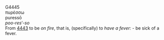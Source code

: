 G4445  
πυρέσσω  
puressō  
*poo-res‘-so*  
From [4443](g4443) to be *on* *fire*, that is, (specifically) to *have*
*a* *fever:* - be sick of a fever.  
